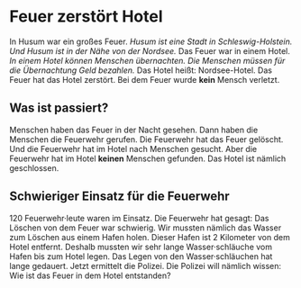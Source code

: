 # Feuer zerstört Hotel

In Husum war ein großes Feuer. 
*Husum ist eine Stadt in Schleswig-Holstein.* 
*Und Husum ist in der Nähe von der Nordsee.* Das Feuer war in einem Hotel. 
*In einem Hotel können Menschen übernachten.* 
*Die Menschen müssen für die Übernachtung Geld bezahlen.* Das Hotel heißt: Nordsee-Hotel. Das Feuer hat das Hotel zerstört. Bei dem Feuer wurde **kein** Mensch verletzt. 

## Was ist passiert?
Menschen haben das Feuer in der Nacht gesehen. Dann haben die Menschen die Feuerwehr gerufen. Die Feuerwehr hat das Feuer gelöscht. Und die Feuerwehr hat im Hotel nach Menschen gesucht. Aber die Feuerwehr hat im Hotel **keinen** Menschen gefunden. Das Hotel ist nämlich geschlossen. 

## Schwieriger Einsatz für die Feuerwehr
120 Feuerwehr·leute waren im Einsatz. Die Feuerwehr hat gesagt: Das Löschen von dem Feuer war schwierig. Wir mussten nämlich das Wasser zum Löschen aus einem Hafen holen. Dieser Hafen ist 2 Kilometer von dem Hotel entfernt. Deshalb mussten wir sehr lange Wasser·schläuche vom Hafen bis zum Hotel legen. Das Legen von den Wasser·schläuchen hat lange gedauert. 
Jetzt ermittelt die Polizei. Die Polizei will nämlich wissen: Wie ist das  Feuer in dem Hotel entstanden? 
